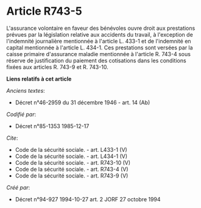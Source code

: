 # Article R743-5

L'assurance volontaire en faveur des bénévoles ouvre droit aux prestations prévues par la législation relative aux accidents
du travail, à l'exception de l'indemnité journalière mentionnée à l'article L. 433-1 et de l'indemnité en capital mentionnée
à l'article L. 434-1. Ces prestations sont versées par la caisse primaire d'assurance maladie mentionnée à l'article R. 743-4
sous réserve de justification du paiement des cotisations dans les conditions fixées aux articles R. 743-9 et R. 743-10.

**Liens relatifs à cet article**

_Anciens textes_:

  - Décret n°46-2959 du 31 décembre 1946 - art. 14 (Ab)

_Codifié par_:

  - Décret n°85-1353 1985-12-17

_Cite_:

  - Code de la sécurité sociale. - art. L433-1 (V)
  - Code de la sécurité sociale. - art. L434-1 (V)
  - Code de la sécurité sociale. - art. R743-10 (V)
  - Code de la sécurité sociale. - art. R743-4 (V)
  - Code de la sécurité sociale. - art. R743-9 (V)

_Créé par_:

  - Décret n°94-927 1994-10-27 art. 2 JORF 27 octobre 1994

